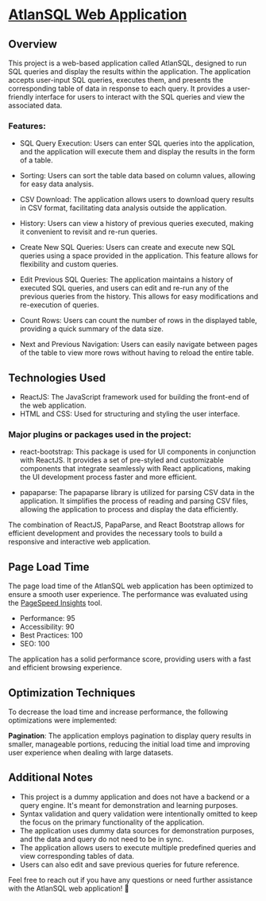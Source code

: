 # [AtlanSQL Web Application](https://atlansqldevrunner.netlify.app/)

## Overview

This project is a web-based application called AtlanSQL, designed to run SQL queries and display the results within the application. The application accepts user-input SQL queries, executes them, and presents the corresponding table of data in response to each query. It provides a user-friendly interface for users to interact with the SQL queries and view the associated data.

### Features:
- SQL Query Execution: Users can enter SQL queries into the application, and the application will execute them and display the results in the form of a table.

- Sorting: Users can sort the table data based on column values, allowing for easy data analysis.

- CSV Download: The application allows users to download query results in CSV format, facilitating data analysis outside the application.

- History: Users can view a history of previous queries executed, making it convenient to revisit and re-run queries.

- Create New SQL Queries: Users can create and execute new SQL queries using a space provided in the application. This feature allows for flexibility and custom queries.

- Edit Previous SQL Queries: The application maintains a history of executed SQL queries, and users can edit and re-run any of the previous queries from the history. This allows for easy modifications and re-execution of queries.

- Count Rows: Users can count the number of rows in the displayed table, providing a quick summary of the data size.

- Next and Previous Navigation: Users can easily navigate between pages of the table to view more rows without having to reload the entire table.

## Technologies Used

- ReactJS: The JavaScript framework used for building the front-end of the web application.
- HTML and CSS: Used for structuring and styling the user interface.

### Major plugins or packages used in the project:

- react-bootstrap: This package is used for UI components in conjunction with ReactJS. It provides a set of pre-styled and customizable components that integrate seamlessly with React applications, making the UI development process faster and more efficient.

- papaparse: The papaparse library is utilized for parsing CSV data in the application. It simplifies the process of reading and parsing CSV files, allowing the application to process and display the data efficiently.

The combination of ReactJS, PapaParse, and React Bootstrap allows for efficient development and provides the necessary tools to build a responsive and interactive web application.

## Page Load Time

The page load time of the AtlanSQL web application has been optimized to ensure a smooth user experience. The performance was evaluated using the [PageSpeed Insights]([https://pagespeed.web.dev/](https://pagespeed.web.dev/analysis/http-atlansqldevrunner-netlify-app/ptkz8ps9br?form_factor=desktop)) tool.

- Performance: 95
- Accessibility: 90
- Best Practices: 100
- SEO: 100

The application has a solid performance score, providing users with a fast and efficient browsing experience.

## Optimization Techniques

To decrease the load time and increase performance, the following optimizations were implemented:

**Pagination**: The application employs pagination to display query results in smaller, manageable portions, reducing the initial load time and improving user experience when dealing with large datasets.

## Additional Notes

- This project is a dummy application and does not have a backend or a query engine. It's meant for demonstration and learning purposes.
- Syntax validation and query validation were intentionally omitted to keep the focus on the primary functionality of the application.
- The application uses dummy data sources for demonstration purposes, and the data and query do not need to be in sync.
- The application allows users to execute multiple predefined queries and view corresponding tables of data.
- Users can also edit and save previous queries for future reference.

Feel free to reach out if you have any questions or need further assistance with the AtlanSQL web application! 🚀
